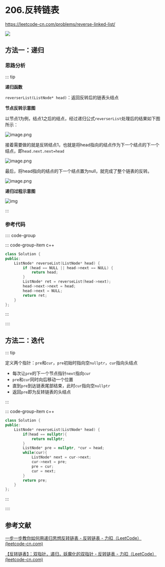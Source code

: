 # 206.反转链表

https://leetcode-cn.com/problems/reverse-linked-list/

![](https://cdn.jsdelivr.net/gh/River-Cold/pictureBed/vuepress-blog/docs/solution/leetcode/LeetCode-hot-topic-HOT-100/206.png)



## 方法一：递归

### 思路分析

::: tip

**递归函数**

`reverserList(ListNode* head)`：返回反转后的链表头结点

**节点反转示意图**

以节点1为例，结点1之后的结点，经过递归公式`reverserList`处理后的结果如下图所示：

![image.png](https://pic.leetcode-cn.com/1611457360-ZminDz-image.png)

接着需要做的就是反转结点1，也就是将head指向的结点作为下一个结点的下一个结点，即`head.next.next=head`

![image.png](https://pic.leetcode-cn.com/1611457400-xIhTwQ-image.png)

最后，将head指向的结点的下一个结点置为null，就完成了整个链表的反转。

![image.png](https://pic.leetcode-cn.com/1611457409-hQkmzj-image.png)

**递归过程示意图**

![img](https://pic.leetcode-cn.com/8951bc3b8b7eb4da2a46063c1bb96932e7a69910c0a93d973bd8aa5517e59fc8.gif)

:::

### 参考代码

:::: code-group

::: code-group-item c++

```cpp
class Solution {
public:
    ListNode* reverseList(ListNode* head) {
        if (head == NULL || head->next == NULL) {
            return head;
        }
        ListNode* ret = reverseList(head->next);
        head->next->next = head;
        head->next = NULL;
        return ret;
    }
};
```

:::

::::

## 方法二：迭代

::: tip

定义两个指针：`pre`和`cur`，`pre`初始时指向空`nullptr`，`cur`指向头结点

- 每次让`pre`的下一个节点指针`next`指向`cur`
- `pre`和`cur`同时向后移动一个位置
- 直到`pre`到达链表尾部结束，此时`cur`指向空`nullptr`
- 返回`pre`即为反转链表的头结点

:::

::: code-group-item c++

```cpp
class Solution {
public:
    ListNode* reverseList(ListNode* head) {
        if(head == nullptr){
            return nullptr;
        }
        ListNode* pre = nullptr, *cur = head;
        while(cur){
            ListNode* next = cur->next;
            cur->next = pre;
            pre = cur;
            cur = next;
        }
        return pre;
    }
};
```

:::

::::

## 参考文献

[一步一步教你如何用递归思想反转链表 - 反转链表 - 力扣（LeetCode） (leetcode-cn.com)](https://leetcode-cn.com/problems/reverse-linked-list/solution/yi-bu-yi-bu-jiao-ni-ru-he-yong-di-gui-si-67c3/)

[【反转链表】：双指针，递归，妖魔化的双指针 - 反转链表 - 力扣（LeetCode） (leetcode-cn.com)](https://leetcode-cn.com/problems/reverse-linked-list/solution/fan-zhuan-lian-biao-shuang-zhi-zhen-di-gui-yao-mo-/)